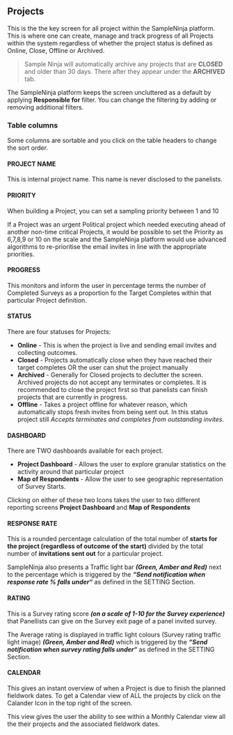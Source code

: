 ## Projects

This is the the key screen for all project within the SampleNinja platform.  This is where one can create, manage and track progress of all Projects within the system regardless of whether the project status is defined as Online, Close, Offline or Archived.

> Sample Ninja will automatically archive any projects that are **CLOSED** and older than 30 days. There after they appear under the **ARCHIVED** tab.

The SampleNinja platform keeps the screen uncluttered as a default by applying **Responsible for** filter. You can change the filtering by adding or removing additional filters.

### Table columns

Some columns are sortable and you click on the table headers to change the sort order.

#### PROJECT NAME
This is internal project name. This name is never disclosed to the panelists.

#### PRIORITY
When building a Project, you can set a sampling priority between 1 and 10

If a Project was an urgent Political project which needed executing ahead of another non-time critical Projects, it would be possible to set the Priority as 6,7,8,9 or 10 on the scale and the SampleNinja platform would use advanced algorithms to re-prioritise the email invites in line with the appropriate priorities.

#### PROGRESS

This monitors and inform the user in percentage terms the number of Completed Surveys as a proportion fo the Target Completes within that particular Project definition.

#### STATUS

There are four statuses for Projects:

- **Online** - This is when the project is live and sending email invites and collecting outcomes.
- **Closed** - Projects automatically close when they have reached their target completes OR the user can shut the project manually
- **Archived** - Generally for Closed projects to declutter the screen. Archived projects do not accept any terminates or completes. It is recommended to close the project first so that panelists can finish projects that are currently in progress.
- **Offline** - Takes a project offline for whatever reason, which automatically stops fresh invites from being sent out. In this status project still *Accepts terminates and completes from outstanding invites.*

#### DASHBOARD

There are TWO dashboards available for each project.

- **Project Dashboard** - Allows the user to explore granular statistics on the activity around that particular project  
- **Map of Respondents** - Allow the user to see geographic representation of Survey Starts.  

Clicking on either of these two Icons takes the user to two different reporting screens **Project Dashboard** and **Map of Respondents**

#### RESPONSE RATE

This is a rounded percentage calculation of the total number of **starts for the project (regardless of outcome of the start)** divided by the total number of **invitations sent out** for a particular project.  

SampleNinja also presents a Traffic light bar **_(Green, Amber and Red)_** next to the percentage which is triggered by the ***“Send notification when response rate % falls under“*** as defined in the SETTING Section.

#### RATING

This is a Survey rating score ***(on a scale of 1-10 for the Survey experience)*** that Panellists can give on the Survey exit page of a panel invited survey.

The Average rating is displayed in traffic light colours (Survey rating traffic light image) ***(Green, Amber and Red)*** which is triggered by the ***“Send notification when survey rating falls under“***  as defined in the SETTING Section.  

#### CALENDAR

This gives an instant overview of when a Project is due to finish the planned fieldwork dates. 
To get a Calendar view of ALL the projects by click on the Calander Icon in the top right of the screen.

This view gives the user the ability to see within a Monthly Calendar view all the their projects and the associated fieldwork dates.

